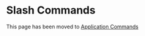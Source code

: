 # Slash Commands

This page has been moved to [Application Commands](/discord-api-docs/blob/master/docs/interactions/Application_Commands.md)
